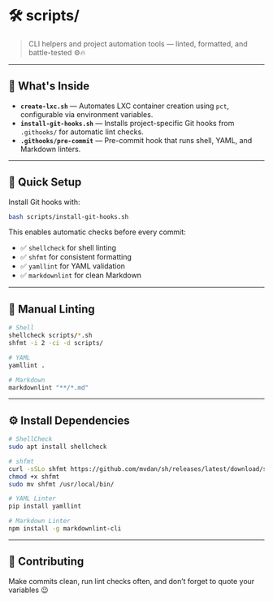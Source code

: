 # 🛠️ scripts/

> CLI helpers and project automation tools — linted, formatted, and battle-tested ⚙️🔥

---

## 📁 What's Inside

- **`create-lxc.sh`** — Automates LXC container creation using `pct`, configurable via environment variables.
- **`install-git-hooks.sh`** — Installs project-specific Git hooks from `.githooks/` for automatic lint checks.
- **`.githooks/pre-commit`** — Pre-commit hook that runs shell, YAML, and Markdown linters.

---

## 🚀 Quick Setup

Install Git hooks with:

```bash
bash scripts/install-git-hooks.sh
```

This enables automatic checks before every commit:

- ✅ `shellcheck` for shell linting
- ✅ `shfmt` for consistent formatting
- ✅ `yamllint` for YAML validation
- ✅ `markdownlint` for clean Markdown

---

## 🧪 Manual Linting

```bash
# Shell
shellcheck scripts/*.sh
shfmt -i 2 -ci -d scripts/

# YAML
yamllint .

# Markdown
markdownlint "**/*.md"
```

---

## ⚙️ Install Dependencies

```bash
# ShellCheck
sudo apt install shellcheck

# shfmt
curl -sSLo shfmt https://github.com/mvdan/sh/releases/latest/download/shfmt_\$(uname -s)_\$(uname -m)
chmod +x shfmt
sudo mv shfmt /usr/local/bin/

# YAML Linter
pip install yamllint

# Markdown Linter
npm install -g markdownlint-cli
```

---

## 🙌 Contributing

Make commits clean, run lint checks often, and don’t forget to quote your variables 😉
